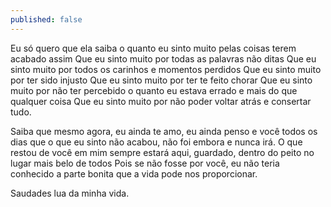 ```yaml
---
published: false
---
```

Eu só quero que ela saiba o quanto eu sinto muito pelas coisas terem acabado assim
Que eu sinto muito por todas as palavras não ditas
Que eu sinto muito por todos os carinhos e momentos perdidos
Que eu sinto muito por ter sido injusto
Que eu sinto muito por ter te feito chorar 
Que eu sinto muito por não ter percebido o quanto eu estava errado
e mais do que qualquer coisa
Que eu sinto muito por não poder voltar atrás e consertar tudo.

Saiba que mesmo agora, eu ainda te amo, eu ainda penso e você todos os dias
que o que eu sinto não acabou, não foi embora e nunca irá.
O que restou de você em mim sempre estará aqui, guardado, dentro do peito no lugar mais belo de todos
Pois se não fosse por você, eu não teria conhecido a parte bonita que a vida pode nos proporcionar.

Saudades lua da minha vida.